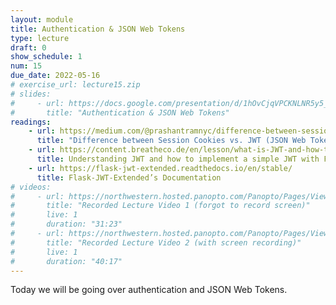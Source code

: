 ```yaml
---
layout: module
title: Authentication & JSON Web Tokens
type: lecture
draft: 0
show_schedule: 1
num: 15
due_date: 2022-05-16
# exercise_url: lecture15.zip
# slides: 
#     - url: https://docs.google.com/presentation/d/1hOvCjqVPCKNLNR5y5_43Ndi2wORqprIUMcb12xVJqoo/edit?usp=sharing
#       title: "Authentication & JSON Web Tokens"
readings:
    - url: https://medium.com/@prashantramnyc/difference-between-session-cookies-vs-jwt-json-web-tokens-for-session-management-4be67d2f066e#:~:text=The%20JWT%20tokens%20are%20sometimes,by%20the%20%E2%80%9Csecret%20key%E2%80%9D.
      title: "Difference between Session Cookies vs. JWT (JSON Web Tokens), for session management"
    - url: https://content.breatheco.de/en/lesson/what-is-JWT-and-how-to-implement-with-Flask
      title: Understanding JWT and how to implement a simple JWT with Flask
    - url: https://flask-jwt-extended.readthedocs.io/en/stable/
      title: Flask-JWT-Extended’s Documentation
# videos:
#     - url: https://northwestern.hosted.panopto.com/Panopto/Pages/Viewer.aspx?id=060e9db8-1c7f-40f1-aea7-ae430130ce78
#       title: "Recorded Lecture Video 1 (forgot to record screen)"
#       live: 1
#       duration: "31:23"
#     - url: https://northwestern.hosted.panopto.com/Panopto/Pages/Viewer.aspx?id=da116ff8-5cfb-4e99-bddf-ae43013a3ac0
#       title: "Recorded Lecture Video 2 (with screen recording)"
#       live: 1
#       duration: "40:17"
---
```


Today we will be going over authentication and JSON Web Tokens.